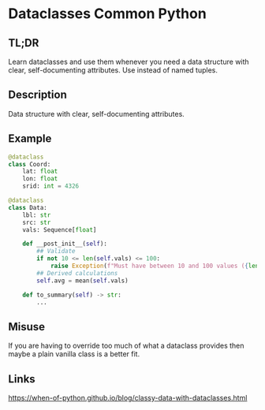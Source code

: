 Dataclasses <a class="status common">Common Python</a>
===========

TL;DR
-----

Learn dataclasses and use them whenever you need a data structure with clear, self-documenting attributes. Use instead of named tuples.

Description
-----------

Data structure with clear, self-documenting attributes.

Example
-------

```python
@dataclass
class Coord:
    lat: float
    lon: float
    srid: int = 4326
```

```python
@dataclass
class Data:
    lbl: str
    src: str
    vals: Sequence[float]

    def __post_init__(self):
        ## Validate
        if not 10 <= len(self.vals) <= 100:
            raise Exception(f"Must have between 10 and 100 values ({len(self.vals)} supplied)")
        ## Derived calculations
        self.avg = mean(self.vals)

    def to_summary(self) -> str:
        ...
```

Misuse
------

If you are having to override too much of what a dataclass provides then maybe a plain vanilla class is a better fit.

Links
-----

https://when-of-python.github.io/blog/classy-data-with-dataclasses.html
